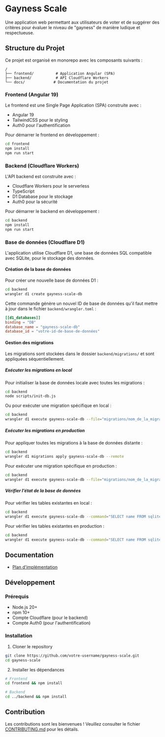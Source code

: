 # Gayness Scale

Une application web permettant aux utilisateurs de voter et de suggérer des critères pour évaluer le niveau de "gayness" de manière ludique et respectueuse.

## Structure du Projet

Ce projet est organisé en monorepo avec les composants suivants :

```
/
├── frontend/          # Application Angular (SPA)
├── backend/           # API Cloudflare Workers
└── docs/             # Documentation du projet
```

### Frontend (Angular 19)

Le frontend est une Single Page Application (SPA) construite avec :
- Angular 19
- TailwindCSS pour le styling
- Auth0 pour l'authentification

Pour démarrer le frontend en développement :
```bash
cd frontend
npm install
npm run start
```

### Backend (Cloudflare Workers)

L'API backend est construite avec :
- Cloudflare Workers pour le serverless
- TypeScript
- D1 Database pour le stockage
- Auth0 pour la sécurité

Pour démarrer le backend en développement :
```bash
cd backend
npm install
npm run start
```

### Base de données (Cloudflare D1)

L'application utilise Cloudflare D1, une base de données SQL compatible avec SQLite, pour le stockage des données.

#### Création de la base de données

Pour créer une nouvelle base de données D1 :

```bash
cd backend
wrangler d1 create gayness-scale-db
```

Cette commande génère un nouvel ID de base de données qu'il faut mettre à jour dans le fichier `backend/wrangler.toml` :

```toml
[[d1_databases]]
binding = "DB"
database_name = "gayness-scale-db"
database_id = "votre-id-de-base-de-données"
```

#### Gestion des migrations

Les migrations sont stockées dans le dossier `backend/migrations/` et sont appliquées séquentiellement.

##### Exécuter les migrations en local

Pour initialiser la base de données locale avec toutes les migrations :

```bash
cd backend
node scripts/init-db.js
```

Ou pour exécuter une migration spécifique en local :

```bash
cd backend
wrangler d1 execute gayness-scale-db --file="migrations/nom_de_la_migration.sql"
```

##### Exécuter les migrations en production

Pour appliquer toutes les migrations à la base de données distante :

```bash
cd backend
wrangler d1 migrations apply gayness-scale-db --remote
```

Pour exécuter une migration spécifique en production :

```bash
cd backend
wrangler d1 execute gayness-scale-db --file="migrations/nom_de_la_migration.sql" --remote
```

##### Vérifier l'état de la base de données

Pour vérifier les tables existantes en local :

```bash
cd backend
wrangler d1 execute gayness-scale-db --command="SELECT name FROM sqlite_master WHERE type='table';"
```

Pour vérifier les tables existantes en production :

```bash
cd backend
wrangler d1 execute gayness-scale-db --command="SELECT name FROM sqlite_master WHERE type='table';" --remote
```

## Documentation

- [Plan d'implémentation](docs/todo.md)

## Développement

### Prérequis

- Node.js 20+
- npm 10+
- Compte Cloudflare (pour le backend)
- Compte Auth0 (pour l'authentification)

### Installation

1. Cloner le repository
```bash
git clone https://github.com/votre-username/gayness-scale.git
cd gayness-scale
```

2. Installer les dépendances
```bash
# Frontend
cd frontend && npm install

# Backend
cd ../backend && npm install
```

## Contribution

Les contributions sont les bienvenues ! Veuillez consulter le fichier [CONTRIBUTING.md](CONTRIBUTING.md) pour les détails. 